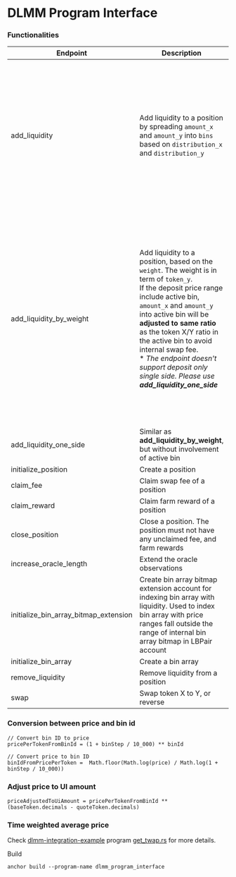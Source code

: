 # DLMM Program Interface

### Functionalities

| Endpoint      | Description                                                                                                                   | Example                                                                                                                                                                                                                                                                                 |
| ------------- | ----------------------------------------------------------------------------------------------------------------------------- | --------------------------------------------------------------------------------------------------------------------------------------------------------------------------------------------------------------------------------------------------------------------------------------- |
| add_liquidity | Add liquidity to a position by spreading `amount_x` and `amount_y` into `bins` based on `distribution_x` and `distribution_y` | amount_x = 1_000_000_000<br/>amount_y = 100_000_000<br/>bins = [-1, 0, 1]<br/>distribution_x=[0, 2500, 7500]<br/>distribution_y=[7500, 2500, 0]<br/><br/>The position will be depositing:<br/><table><tr><th>Bin</th><th>amount_x</th><th>amount_y</th><tr><td>-1</td><td>1_000_000_000 * 0 / 10_000 = 0</td><td>100_000_000 * 7500 / 10_000 = 75_000_000</td></tr><tr><td>0</td><td>1_000_000_000 * 2500 / 10_000 = 250_000_000</td><td>100_000_000 * 2500 / 10_000 = 25_000_000</td></tr><tr><td>1</td><td>1_000_000_000 * 7500 / 10_000 = 750_000_000</td><td>100_000_000 * 0 / 10_000 = 0</td></tr></table> |
| add_liquidity_by_weight | Add liquidity to a position, based on the `weight`. The weight is in term of `token_y`.<br/>If the deposit price range include active bin, `amount_x` and `amount_y` into active bin will be **adjusted to same ratio** as the token X/Y ratio in the active bin to avoid internal swap fee.<br/> * *The endpoint doesn't support deposit only single side. Please use **add_liquidity_one_side*** | Assume active bin is bin 0, and have 1:1 token X:Y ratio<br/> amount_x = 1_000_000_000<br/>amount_y = 100_000_000<br/>bins=[-1, 0, 1]<br/>weight=[10, 10, 10]<br/><br/> The position will be depositing:<table><tr><th>Bin (price)</th><th>weight</th><th>amount_x</th><th>amount_y</th></tr><tr><td>-1 (0.9999)</td><td>adjusted_weight_x = 10 / 0.9999 = 10.001<br/>adjusted_weight_y = 10</td><td>1_000_000_000 * 10.001 / {total_adjusted_weight_x}</td><td>100_000_000 * 10 / {total_adjusted_weight_y}</td></tr><tr><td>0 (1.0000)</td><td>to fill up</td><td>to fill up</td><td>to fill up</td></tr><tr><td>1 (1.0001)</td><td>adjusted_weight_x = 10 / 1.0001 = 9.999<br/>adjusted_weight_y = 10</td><td>1_000_000_000 * 9.999 / {total_adjusted_weight_x}</td><td>100_000_000 * 10 / {total_adjusted_weight_y}</td></tr></table> |
| add_liquidity_one_side | Similar as **add_liquidity_by_weight**, but without involvement of active bin | Similar as **add_liquidity_by_weight** |
| initialize_position | Create a position | |
| claim_fee | Claim swap fee of a position | |
| claim_reward | Claim farm reward of a position |
| close_position | Close a position. The position must not have any unclaimed fee, and farm rewards | |
| increase_oracle_length | Extend the oracle observations | |
| initialize_bin_array_bitmap_extension | Create bin array bitmap extension account for indexing bin array with liquidity. Used to index bin array with price ranges fall outside the range of internal bin array bitmap in LBPair account |
| initialize_bin_array | Create a bin array | |
| remove_liquidity | Remove liquidity from a position | |
| swap | Swap token X to Y, or reverse | |


### Conversion between price and bin id

```
// Convert bin ID to price
pricePerTokenFromBinId = (1 + binStep / 10_000) ** binId

// Convert price to bin ID
binIdFromPricePerToken =  Math.floor(Math.log(price) / Math.log(1 + binStep / 10_000))
```

### Adjust price to UI amount

```
priceAdjustedToUiAmount = pricePerTokenFromBinId ** (baseToken.decimals - quoteToken.decimals)
```

### Time weighted average price
Check [dlmm-integration-example](../dlmm-integration-example) program [get_twap.rs](../dlmm-integration-example/src/instructions/get_twap.rs) for more details.

Build

```
anchor build --program-name dlmm_program_interface
```
